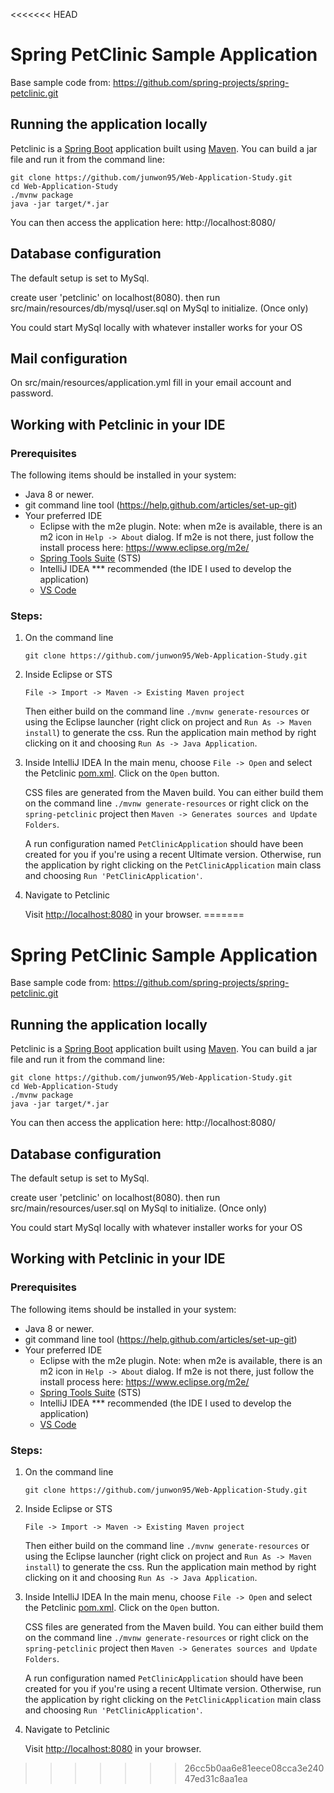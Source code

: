 <<<<<<< HEAD
# Spring PetClinic Sample Application
Base sample code from: https://github.com/spring-projects/spring-petclinic.git

## Running the application locally
Petclinic is a [Spring Boot](https://spring.io/guides/gs/spring-boot) application built using [Maven](https://spring.io/guides/gs/maven/). You can build a jar file and run it from the command line:


```
git clone https://github.com/junwon95/Web-Application-Study.git
cd Web-Application-Study
./mvnw package
java -jar target/*.jar
```

You can then access the application here: http://localhost:8080/


## Database configuration

The default setup is set to MySql.

create user 'petclinic' on localhost(8080).
then run src/main/resources/db/mysql/user.sql on MySql to initialize. (Once only) 

You could start MySql locally with whatever installer works for your OS

## Mail configuration

On src/main/resources/application.yml
fill in your email account and password.

## Working with Petclinic in your IDE

### Prerequisites
The following items should be installed in your system:
* Java 8 or newer.
* git command line tool (https://help.github.com/articles/set-up-git)
* Your preferred IDE 
  * Eclipse with the m2e plugin. Note: when m2e is available, there is an m2 icon in `Help -> About` dialog. If m2e is
  not there, just follow the install process here: https://www.eclipse.org/m2e/
  * [Spring Tools Suite](https://spring.io/tools) (STS)
  * IntelliJ IDEA *** recommended (the IDE I used to develop the application)
  * [VS Code](https://code.visualstudio.com)

### Steps:

1) On the command line
    ```
    git clone https://github.com/junwon95/Web-Application-Study.git
    ```
2) Inside Eclipse or STS
    ```
    File -> Import -> Maven -> Existing Maven project
    ```

    Then either build on the command line `./mvnw generate-resources` or using the Eclipse launcher (right click on project and `Run As -> Maven install`) to generate the css. Run the application main method by right clicking on it and choosing `Run As -> Java Application`.

3) Inside IntelliJ IDEA
    In the main menu, choose `File -> Open` and select the Petclinic [pom.xml](pom.xml). Click on the `Open` button.

    CSS files are generated from the Maven build. You can either build them on the command line `./mvnw generate-resources` or right click on the `spring-petclinic` project then `Maven -> Generates sources and Update Folders`.

    A run configuration named `PetClinicApplication` should have been created for you if you're using a recent Ultimate version. Otherwise, run the application by right clicking on the `PetClinicApplication` main class and choosing `Run 'PetClinicApplication'`.

4) Navigate to Petclinic

    Visit [http://localhost:8080](http://localhost:8080) in your browser.
=======
# Spring PetClinic Sample Application
Base sample code from: https://github.com/spring-projects/spring-petclinic.git

## Running the application locally
Petclinic is a [Spring Boot](https://spring.io/guides/gs/spring-boot) application built using [Maven](https://spring.io/guides/gs/maven/). You can build a jar file and run it from the command line:


```
git clone https://github.com/junwon95/Web-Application-Study.git
cd Web-Application-Study
./mvnw package
java -jar target/*.jar
```

You can then access the application here: http://localhost:8080/


## Database configuration

The default setup is set to MySql.

create user 'petclinic' on localhost(8080).
then run src/main/resources/user.sql on MySql to initialize. (Once only) 

You could start MySql locally with whatever installer works for your OS

## Working with Petclinic in your IDE

### Prerequisites
The following items should be installed in your system:
* Java 8 or newer.
* git command line tool (https://help.github.com/articles/set-up-git)
* Your preferred IDE 
  * Eclipse with the m2e plugin. Note: when m2e is available, there is an m2 icon in `Help -> About` dialog. If m2e is
  not there, just follow the install process here: https://www.eclipse.org/m2e/
  * [Spring Tools Suite](https://spring.io/tools) (STS)
  * IntelliJ IDEA *** recommended (the IDE I used to develop the application)
  * [VS Code](https://code.visualstudio.com)

### Steps:

1) On the command line
    ```
    git clone https://github.com/junwon95/Web-Application-Study.git
    ```
2) Inside Eclipse or STS
    ```
    File -> Import -> Maven -> Existing Maven project
    ```

    Then either build on the command line `./mvnw generate-resources` or using the Eclipse launcher (right click on project and `Run As -> Maven install`) to generate the css. Run the application main method by right clicking on it and choosing `Run As -> Java Application`.

3) Inside IntelliJ IDEA
    In the main menu, choose `File -> Open` and select the Petclinic [pom.xml](pom.xml). Click on the `Open` button.

    CSS files are generated from the Maven build. You can either build them on the command line `./mvnw generate-resources` or right click on the `spring-petclinic` project then `Maven -> Generates sources and Update Folders`.

    A run configuration named `PetClinicApplication` should have been created for you if you're using a recent Ultimate version. Otherwise, run the application by right clicking on the `PetClinicApplication` main class and choosing `Run 'PetClinicApplication'`.

4) Navigate to Petclinic

    Visit [http://localhost:8080](http://localhost:8080) in your browser.
>>>>>>> 26cc5b0aa6e81eece08cca3e24047ed31c8aa1ea
